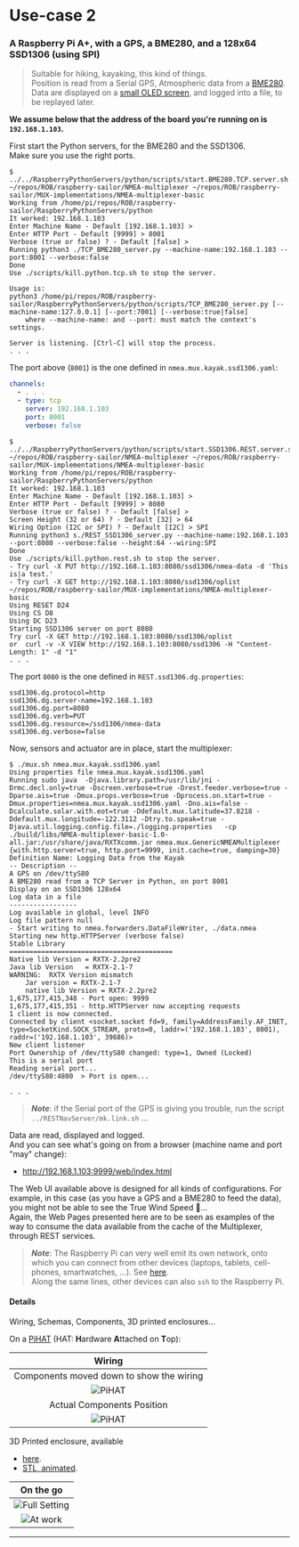 # Use-case 2
### A Raspberry Pi A+, with a GPS, a BME280, and a 128x64 SSD1306 (using SPI)
> Suitable for hiking, kayaking, this kind of things.  
> Position is read from a Serial GPS, Atmospheric data from a [BME280](https://www.adafruit.com/product/2652).  
> Data are displayed on a [small OLED screen](https://www.adafruit.com/product/326), and logged into a file, to be replayed later.

**We assume below that the address of the board you're running on is `192.168.1.103`.**

First start the Python servers, for the BME280 and the SSD1306.  
Make sure you use the right ports.
```
$ ../../RaspberryPythonServers/python/scripts/start.BME280.TCP.server.sh
~/repos/ROB/raspberry-sailor/NMEA-multiplexer ~/repos/ROB/raspberry-sailor/MUX-implementations/NMEA-multiplexer-basic
Working from /home/pi/repos/ROB/raspberry-sailor/RaspberryPythonServers/python
It worked: 192.168.1.103 
Enter Machine Name - Default [192.168.1.103] > 
Enter HTTP Port - Default [9999] > 8001
Verbose (true or false) ? - Default [false] > 
Running python3 ./TCP_BME280_server.py --machine-name:192.168.1.103 --port:8001 --verbose:false
Done
Use ./scripts/kill.python.tcp.sh to stop the server.

Usage is:
python3 /home/pi/repos/ROB/raspberry-sailor/RaspberryPythonServers/python/scripts/TCP_BME280_server.py [--machine-name:127.0.0.1] [--port:7001] [--verbose:true|false]
	where --machine-name: and --port: must match the context's settings.

Server is listening. [Ctrl-C] will stop the process.
. . .
```
The port above (`8001`) is the one defined in `nmea.mux.kayak.ssd1306.yaml`:
```yaml
channels:
  - . . .
  - type: tcp
    server: 192.168.1.103
    port: 8001
    verbose: false

```

```
$ ../../RaspberryPythonServers/python/scripts/start.SSD1306.REST.server.sh 
~/repos/ROB/raspberry-sailor/NMEA-multiplexer ~/repos/ROB/raspberry-sailor/MUX-implementations/NMEA-multiplexer-basic
Working from /home/pi/repos/ROB/raspberry-sailor/RaspberryPythonServers/python
It worked: 192.168.1.103 
Enter Machine Name - Default [192.168.1.103] > 
Enter HTTP Port - Default [9999] > 8080
Verbose (true or false) ? - Default [false] > 
Screen Height (32 or 64) ? - Default [32] > 64
Wiring Option (I2C or SPI) ? - Default [I2C] > SPI
Running python3 s./REST_SSD1306_server.py --machine-name:192.168.1.103 --port:8080 --verbose:false --height:64 --wiring:SPI
Done
Use ./scripts/kill.python.rest.sh to stop the server.
- Try curl -X PUT http://192.168.1.103:8080/ssd1306/nmea-data -d 'This is|a test.'
- Try curl -X GET http://192.168.1.103:8080/ssd1306/oplist
~/repos/ROB/raspberry-sailor/MUX-implementations/NMEA-multiplexer-basic
Using RESET D24
Using CS D8
Using DC D23
Starting SSD1306 server on port 8080
Try curl -X GET http://192.168.1.103:8080/ssd1306/oplist
or  curl -v -X VIEW http://192.168.1.103:8080/ssd1306 -H "Content-Length: 1" -d "1"
. . .

```
The port `8080` is the one defined in `REST.ssd1306.dg.properties`:
```properties
ssd1306.dg.protocol=http
ssd1306.dg.server-name=192.168.1.103
ssd1306.dg.port=8080
ssd1306.dg.verb=PUT
ssd1306.dg.resource=/ssd1306/nmea-data
ssd1306.dg.verbose=false
```

Now, sensors and actuator are in place, start the multiplexer:
```
$ ./mux.sh nmea.mux.kayak.ssd1306.yaml
Using properties file nmea.mux.kayak.ssd1306.yaml
Running sudo java  -Djava.library.path=/usr/lib/jni -Drmc.decl.only=true -Dscreen.verbose=true -Drest.feeder.verbose=true -Dparse.ais=true -Dmux.props.verbose=true -Dprocess.on.start=true -Dmux.properties=nmea.mux.kayak.ssd1306.yaml -Dno.ais=false -Dcalculate.solar.with.eot=true -Ddefault.mux.latitude=37.8218 -Ddefault.mux.longitude=-122.3112 -Dtry.to.speak=true -Djava.util.logging.config.file=./logging.properties   -cp ./build/libs/NMEA-multiplexer-basic-1.0-all.jar:/usr/share/java/RXTXcomm.jar nmea.mux.GenericNMEAMultiplexer 
{with.http.server=true, http.port=9999, init.cache=true, damping=30}
Definition Name: Logging Data from the Kayak
-- Description --
A GPS on /dev/ttyS80
A BME280 read from a TCP Server in Python, on port 8001
Display on an SSD1306 128x64
Log data in a file
-----------------
Log available in global, level INFO
Log file pattern null
- Start writing to nmea.forwarders.DataFileWriter, ./data.nmea 
Starting new http.HTTPServer (verbose false)
Stable Library
=========================================
Native lib Version = RXTX-2.2pre2
Java lib Version   = RXTX-2.1-7
WARNING:  RXTX Version mismatch
	Jar version = RXTX-2.1-7
	native lib Version = RXTX-2.2pre2
1,675,177,415,348 - Port open: 9999
1,675,177,415,351 - http.HTTPServer now accepting requests
1 client is now connected.
Connected by client <socket.socket fd=9, family=AddressFamily.AF_INET, type=SocketKind.SOCK_STREAM, proto=0, laddr=('192.168.1.103', 8001), raddr=('192.168.1.103', 39686)>
New client listener
Port Ownership of /dev/ttyS80 changed: type=1, Owned (Locked)
This is a serial port
Reading serial port...
/dev/ttyS80:4800  > Port is open...

. . .
```
> _**Note**_: if the Serial port of the GPS is giving you trouble, run the script
> `../RESTNavServer/mk.link.sh` ...

Data are read, displayed and logged.  
And you can see what's going on from a browser (machine name and port "may" change):
- <http://192.168.1.103:9999/web/index.html>

The Web UI available above is designed for all kinds of configurations. For example,
in this case (as you have a GPS and a BME280 to feed the data), you might not be able to see the True Wind Speed 🤔...  
Again, the Web Pages presented here are to be seen as examples of the way to consume the data available from the cache of the Multiplexer, through REST services.
> _**Note**_: The Raspberry Pi can very well emit its own network, onto which you can connect from other devices (laptops, tablets, cell-phones, smartwatches, ...). See
> [here](../../../../HintsAndTips.md#ad-hoc--hotspot-networking).  
> Along the same lines, other devices can also `ssh` to the Raspberry Pi.

#### Details
Wiring, Schemas, Components, 3D printed enclosures...

On a [PiHAT](https://www.adafruit.com/product/2310) (HAT: **H**ardware **A**ttached on **T**op):

| Wiring |
|:-----------------------------------------:|
| Components moved down to show the wiring |
| ![PiHAT](../doc_resources/perma-proto-pi-hat_bb_01.png) |
| Actual Components Position |
| ![PiHAT](../doc_resources/perma-proto-pi-hat_bb_02.png) |

3D Printed enclosure, available
- [here](https://github.com/OlivierLD/3DPrinting/tree/master/OpenSCAD/RPiA%2BLogger).
- [STL, animated](https://github.com/OlivierLD/3DPrinting/blob/master/OpenSCAD/RPiA%2BLogger/rpi.aplus.enclosure.full.stl).

| On the go |
|:---------:|
| ![Full Setting](../doc_resources/01.full.setting.jpg) |
| ![At work](../doc_resources/kayak.setting.jpg) |

---
